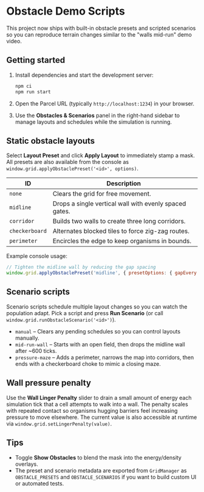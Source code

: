 # Obstacle Demo Scripts

This project now ships with built-in obstacle presets and scripted scenarios so
you can reproduce terrain changes similar to the "walls mid-run" demo video.

## Getting started

1. Install dependencies and start the development server:

   ```bash
   npm ci
   npm run start
   ```

2. Open the Parcel URL (typically `http://localhost:1234`) in your browser.
3. Use the **Obstacles & Scenarios** panel in the right-hand sidebar to manage
   layouts and schedules while the simulation is running.

## Static obstacle layouts

Select **Layout Preset** and click **Apply Layout** to immediately stamp a mask.
All presets are also available from the console as
`window.grid.applyObstaclePreset('<id>', options)`.

| ID             | Description                                            |
| -------------- | ------------------------------------------------------ |
| `none`         | Clears the grid for free movement.                     |
| `midline`      | Drops a single vertical wall with evenly spaced gates. |
| `corridor`     | Builds two walls to create three long corridors.       |
| `checkerboard` | Alternates blocked tiles to force zig-zag routes.      |
| `perimeter`    | Encircles the edge to keep organisms in bounds.        |

Example console usage:

```js
// Tighten the midline wall by reducing the gap spacing
window.grid.applyObstaclePreset('midline', { presetOptions: { gapEvery: 8 } });
```

## Scenario scripts

Scenario scripts schedule multiple layout changes so you can watch the
population adapt. Pick a script and press **Run Scenario** (or call
`window.grid.runObstacleScenario('<id>')`).

- `manual` – Clears any pending schedules so you can control layouts manually.
- `mid-run-wall` – Starts with an open field, then drops the midline wall after
  ~600 ticks.
- `pressure-maze` – Adds a perimeter, narrows the map into corridors, then ends
  with a checkerboard choke to mimic a closing maze.

## Wall pressure penalty

Use the **Wall Linger Penalty** slider to drain a small amount of energy each
simulation tick that a cell attempts to walk into a wall. The penalty scales
with repeated contact so organisms hugging barriers feel increasing pressure to
move elsewhere. The current value is also accessible at runtime via
`window.grid.setLingerPenalty(value)`.

## Tips

- Toggle **Show Obstacles** to blend the mask into the energy/density overlays.
- The preset and scenario metadata are exported from `GridManager` as
  `OBSTACLE_PRESETS` and `OBSTACLE_SCENARIOS` if you want to build custom UI or
  automated tests.
